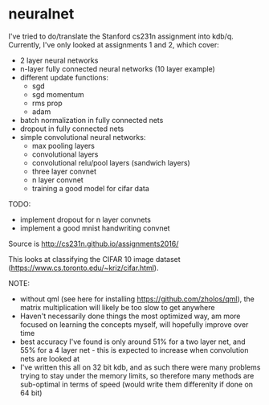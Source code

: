 # neuralnet
I've tried to do/translate the Stanford cs231n assignment into kdb/q. Currently, I've only looked at assignments 1 and 2, which cover:
* 2 layer neural networks
* n-layer fully connected neural networks (10 layer example)
* different update functions:
  * sgd
  * sgd momentum
  * rms prop
  * adam 
* batch normalization in fully connected nets
* dropout in fully connected nets
* simple convolutional neural networks:
  * max pooling layers
  * convolutional layers
  * convolutional relu/pool layers (sandwich layers)
  * three layer convnet
  * n layer convnet
  * training a good model for cifar data

TODO:
* implement dropout for n layer convnets
* implement a good mnist handwriting convnet

Source is http://cs231n.github.io/assignments2016/

This looks at classifying the CIFAR 10 image dataset (https://www.cs.toronto.edu/~kriz/cifar.html). 

NOTE: 
* without qml (see here for installing https://github.com/zholos/qml), the matrix multiplication will likely be too slow to get anywhere
* Haven't necessarily done things the most optimized way, am more focused on learning the concepts myself, will hopefully improve over time
* best accuracy I've found is only around 51% for a two layer net, and 55% for a 4 layer net - this is expected to increase when convolution nets are looked at
* I've written this all on 32 bit kdb, and as such there were many problems trying to stay under the memory limits, so therefore many methods are sub-optimal in terms of speed (would write them differenlty if done on 64 bit)
